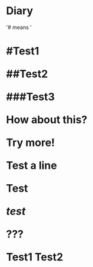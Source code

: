 # Diary

'# means '<h1>

#Test1

##Test2

###Test3

How about this?

Try more!


Test a line

__Test__

_test_

???

Test1
Test2